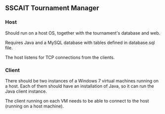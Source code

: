 ## SSCAIT Tournament Manager

### Host

Should run on a host OS, together with the tournament's database and web.

Requires Java and a MySQL database with tables defined in database.sql file.

The host listens for TCP connections from the clients.

### Client

There should be two instances of a Windows 7 virtual machines running on a host. Each of them should have an installation of Java, so it can run the Java client instance.

The client running on each VM needs to be able to connect to the host (running on a host machine).
